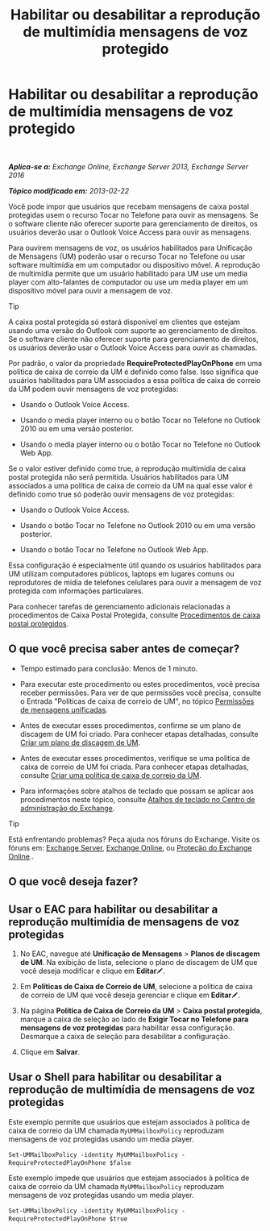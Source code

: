 ﻿---
title: 'Habilitar ou desabilitar a reprodução de multimídia mensagens de voz protegido'
TOCTitle: Habilitar ou desabilitar a reprodução de multimídia mensagens de voz protegido
ms:assetid: 3c33370c-4262-42b1-8d83-d61fc7c426cd
ms:mtpsurl: https://technet.microsoft.com/pt-br/library/Ee423543(v=EXCHG.150)
ms:contentKeyID: 52058398
ms.date: 05/22/2018
mtps_version: v=EXCHG.150
ms.translationtype: MT
---

# Habilitar ou desabilitar a reprodução de multimídia mensagens de voz protegido

 

_**Aplica-se a:** Exchange Online, Exchange Server 2013, Exchange Server 2016_

_**Tópico modificado em:** 2013-02-22_

Você pode impor que usuários que recebam mensagens de caixa postal protegidas usem o recurso Tocar no Telefone para ouvir as mensagens. Se o software cliente não oferecer suporte para gerenciamento de direitos, os usuários deverão usar o Outlook Voice Access para ouvir as mensagens.

Para ouvirem mensagens de voz, os usuários habilitados para Unificação de Mensagens (UM) poderão usar o recurso Tocar no Telefone ou usar software multimídia em um computador ou dispositivo móvel. A reprodução de multimídia permite que um usuário habilitado para UM use um media player com alto-falantes de computador ou use um media player em um dispositivo móvel para ouvir a mensagem de voz.


> [!TIP]
> A caixa postal protegida só estará disponível em clientes que estejam usando uma versão do Outlook com suporte ao gerenciamento de direitos. Se o software cliente não oferecer suporte para gerenciamento de direitos, os usuários deverão usar o Outlook Voice Access para ouvir as chamadas.



Por padrão, o valor da propriedade **RequireProtectedPlayOnPhone** em uma política de caixa de correio da UM é definido como false. Isso significa que usuários habilitados para UM associados a essa política de caixa de correio da UM podem ouvir mensagens de voz protegidas:

  - Usando o Outlook Voice Access.

  - Usando o media player interno ou o botão Tocar no Telefone no Outlook 2010 ou em uma versão posterior.

  - Usando o media player interno ou o botão Tocar no Telefone no Outlook Web App.

Se o valor estiver definido como true, a reprodução multimídia de caixa postal protegida não será permitida. Usuários habilitados para UM associados a uma política de caixa de correio da UM na qual esse valor é definido como true só poderão ouvir mensagens de voz protegidas:

  - Usando o Outlook Voice Access.

  - Usando o botão Tocar no Telefone no Outlook 2010 ou em uma versão posterior.

  - Usando o botão Tocar no Telefone no Outlook Web App.

Essa configuração é especialmente útil quando os usuários habilitados para UM utilizam computadores públicos, laptops em lugares comuns ou reprodutores de mídia de telefones celulares para ouvir a mensagem de voz protegida com informações particulares.

Para conhecer tarefas de gerenciamento adicionais relacionadas a procedimentos de Caixa Postal Protegida, consulte [Procedimentos de caixa postal protegidos](protected-voice-mail-procedures-exchange-2013-help.md).

## O que você precisa saber antes de começar?

  - Tempo estimado para conclusão: Menos de 1 minuto.

  - Para executar este procedimento ou estes procedimentos, você precisa receber permissões. Para ver de que permissões você precisa, consulte o Entrada "Políticas de caixa de correio de UM", no tópico [Permissões de mensagens unificadas](unified-messaging-permissions-exchange-2013-help.md).

  - Antes de executar esses procedimentos, confirme se um plano de discagem de UM foi criado. Para conhecer etapas detalhadas, consulte [Criar um plano de discagem de UM](create-a-um-dial-plan-exchange-2013-help.md).

  - Antes de executar esses procedimentos, verifique se uma política de caixa de correio de UM foi criada. Para conhecer etapas detalhadas, consulte [Criar uma política de caixa de correio da UM](create-a-um-mailbox-policy-exchange-2013-help.md).

  - Para informações sobre atalhos de teclado que possam se aplicar aos procedimentos neste tópico, consulte [Atalhos de teclado no Centro de administração do Exchange](keyboard-shortcuts-in-the-exchange-admin-center-exchange-online-protection-help.md).


> [!TIP]
> Está enfrentando problemas? Peça ajuda nos fóruns do Exchange. Visite os fóruns em: <A href="https://go.microsoft.com/fwlink/p/?linkid=60612">Exchange Server</A>, <A href="https://go.microsoft.com/fwlink/p/?linkid=267542">Exchange Online</A>, ou <A href="https://go.microsoft.com/fwlink/p/?linkid=285351">Proteção do Exchange Online</A>..



## O que você deseja fazer?

## Usar o EAC para habilitar ou desabilitar a reprodução multimídia de mensagens de voz protegidas

1.  No EAC, navegue até **Unificação de Mensagens** \> **Planos de discagem de UM**. Na exibição de lista, selecione o plano de discagem de UM que você deseja modificar e clique em **Editar**![Ícone de edição](images/JJ218640.6f53ccb2-1f13-4c02-bea0-30690e6ea71d(EXCHG.150).gif "Ícone de edição").

2.  Em **Políticas de Caixa de Correio de UM**, selecione a política de caixa de correio de UM que você deseja gerenciar e clique em **Editar**![Ícone de edição](images/JJ218640.6f53ccb2-1f13-4c02-bea0-30690e6ea71d(EXCHG.150).gif "Ícone de edição").

3.  Na página **Política de Caixa de Correio da UM** \> **Caixa postal protegida**, marque a caixa de seleção ao lado de **Exigir Tocar no Telefone para mensagens de voz protegidas** para habilitar essa configuração. Desmarque a caixa de seleção para desabilitar a configuração.

4.  Clique em **Salvar**.

## Usar o Shell para habilitar ou desabilitar a reprodução de multimídia de mensagens de voz protegidas

Este exemplo permite que usuários que estejam associados à política de caixa de correio da UM chamada `MyUMMailboxPolicy` reproduzam mensagens de voz protegidas usando um media player.

    Set-UMMailboxPolicy -identity MyUMMailboxPolicy -RequireProtectedPlayOnPhone $false

Este exemplo impede que usuários que estejam associados à política de caixa de correio da UM chamada `MyUMMailboxPolicy` reproduzam mensagens de voz protegidas usando um media player.

    Set-UMMailboxPolicy -identity MyUMMailboxPolicy -RequireProtectedPlayOnPhone $true

